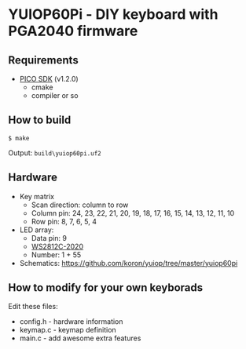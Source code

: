 # YUIOP60Pi - DIY keyboard with PGA2040 firmware

## Requirements

* [PICO SDK][picosdk] (v1.2.0)
  * cmake
  * compiler or so

[picosdk]:https://github.com/raspberrypi/pico-sdk

## How to build

```console
$ make
```

Output: `build\yuiop60pi.uf2`

## Hardware

* Key matrix
    * Scan direction: column to row
    * Column pin: 24, 23, 22, 21, 20, 19, 18, 17, 16, 15, 14, 13, 12, 11, 10
    * Row pin: 8, 7, 6, 5, 4
* LED array:
    * Data pin: 9
    * [WS2812C-2020][ws2812c]
    * Number: 1 + 55
* Schematics: <https://github.com/koron/yuiop/tree/master/yuiop60pi>

[ws2812c]:https://akizukidenshi.com/catalog/g/gI-15068/

## How to modify for your own keyborads

Edit these files:

* config.h - hardware information
* keymap.c - keymap definition
* main.c - add awesome extra features
